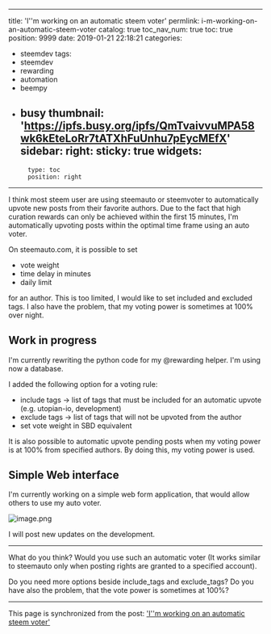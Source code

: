 
---
title: 'I''m working on an automatic steem voter'
permlink: i-m-working-on-an-automatic-steem-voter
catalog: true
toc_nav_num: true
toc: true
position: 9999
date: 2019-01-21 22:18:21
categories:
- steemdev
tags:
- steemdev
- rewarding
- automation
- beempy
- busy
thumbnail: 'https://ipfs.busy.org/ipfs/QmTvaivvuMPA58wk6kEteLoRr7tATXhFuUnhu7pEycMEfX'
sidebar:
    right:
        sticky: true
widgets:
    -
        type: toc
        position: right
---


I think most steem user are using steemauto or steemvoter to automatically upvote new posts from their favorite authors. Due to the fact that high curation rewards can only be achieved within the first 15 minutes, I'm automatically upvoting posts within the optimal time frame using an auto voter.

On steemauto.com, it is possible to set 
* vote weight
* time delay in minutes
* daily limit

for an author. This is too limited, I would like to set included and excluded tags. I also have the problem, that my voting power is sometimes at 100% over night.

## Work in progress

I'm currently rewriting the python code for my @rewarding helper. I'm using now a database.

I added the following option for a voting rule:
* include tags -> list of tags that must be included for an automatic upvote (e.g. utopian-io, development)
* exclude tags -> list of tags that will not be upvoted from the author
* set vote weight in SBD equivalent

It is also possible to automatic upvote pending posts when my voting power is at 100% from specified authors.
By doing this, my voting power is used. 

## Simple Web interface
I'm currently working on a simple web form application, that would allow others to use my auto voter.

![image.png](https://ipfs.busy.org/ipfs/QmTvaivvuMPA58wk6kEteLoRr7tATXhFuUnhu7pEycMEfX)

I will post new updates on the development.
____
What do you think? Would you use such an automatic voter (It works similar to steemauto only when posting rights are granted to a specified account).

Do you need more options beside include_tags and exclude_tags? Do you have also the problem, that the vote power is sometimes at 100%?


- - -

This page is synchronized from the post: ['I''m working on an automatic steem voter'](https://steemit.com/@holger80/i-m-working-on-an-automatic-steem-voter)
